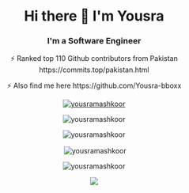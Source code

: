 <h1 align="center">Hi there 👋 I'm Yousra</h1>

<!--
<ul>
<li>⚡ Ranked top 110 Github contributors from Pakistan https://commits.top/pakistan.html</li>
</ul>
-->

<h3 align="center">I'm a Software Engineer</h3>
<p align="center">⚡ Ranked top 110 Github contributors from Pakistan https://commits.top/pakistan.html</p>
<p align="center">⚡ Also find me here https://github.com/Yousra-bboxx</p>

<p align="center"> <a href="https://github.com/ryo-ma/github-profile-trophy"><img src="https://github-profile-trophy.vercel.app/?username=yousramashkoor&theme=onedark&margin-w=50&column=4" alt="yousramashkoor" /></a> </p>

<p align="center"> <img src="https://komarev.com/ghpvc/?username=yousramashkoor&label=Profile%20views%202023&color=0e75b6&style=flat" alt="yousramashkoor" /> </p>


<p  align="center"><img align="center" src="https://github-readme-stats.vercel.app/api/top-langs?username=yousramashkoor&show_icons=true&locale=en&layout=compact&&theme=dark&date_format=M%20j%5B%2C%20Y%5D)" alt="yousramashkoor" /></p>


<p  align="center">&nbsp;<img align="center" src="https://github-readme-stats.vercel.app/api?username=yousramashkoor&show_icons=true&locale=en&&theme=dark&date_format=M%20j%5B%2C%20Y%5D)" alt="yousramashkoor" /></p>

<p  align="center"><img align="center" src="https://github-readme-streak-stats.herokuapp.com?user=YousraMashkoor&theme=dark&date_format=M%20j%5B%2C%20Y%5D" alt="yousramashkoor" /></p>



<!-- <p  align="center"><img align="center" src="https://github.com/YousraMashkoor/yousramashkoor/blob/main/images/this-is-awesome.jpg"></p> -->
<p  align="center"><img align="center" src="https://media1.giphy.com/media/QMHoU66sBXqqLqYvGO/giphy.gif"></p>

<!--
**YousraMashkoor/yousramashkoor** is a ✨ _special_ ✨ repository because its `README.md` (this file) appears on your GitHub profile.

Here are some ideas to get you started:

- 🔭 I’m currently working on ...
- 🌱 I’m currently learning ...
- 👯 I’m looking to collaborate on ...
- 🤔 I’m looking for help with ...
- 💬 Ask me about ...
- 📫 How to reach me: ...
- 😄 Pronouns: ...
- ⚡ Fun fact: ...
-->
